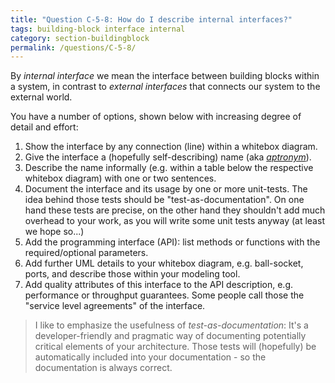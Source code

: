 ```yaml
---
title: "Question C-5-8: How do I describe internal interfaces?"
tags: building-block interface internal
category: section-buildingblock
permalink: /questions/C-5-8/
---
```


By _internal interface_ we mean the interface between building blocks within
a system, in contrast to _external interfaces_ that connects our system to the external world.

You have a number of options, shown below with increasing degree of detail and effort:

1. Show the interface by any connection (line) within a whitebox diagram.
2. Give the interface a (hopefully self-describing) name (aka [_aptronym_](https://en.wikipedia.org/wiki/Aptronym)).
3. Describe the name informally (e.g. within a table below the respective whitebox diagram) with one or two sentences.
4. Document the interface and its usage by one or more unit-tests. The idea behind those tests should be "test-as-documentation". On one hand these tests are precise, on the other hand they shouldn't add much overhead to your work, as you will write some unit tests anyway (at least we hope so...)
5. Add the programming interface (API): list methods or functions with the required/optional parameters.
6. Add further UML details to your whitebox diagram, e.g. ball-socket, ports, and describe those within your modeling tool.
7. Add quality attributes of this interface to the API description, e.g. performance or throughput guarantees. Some people call those the "service level agreements" of the interface.

>I like to emphasize the usefulness of _test-as-documentation_: It's a developer-friendly and pragmatic way of documenting potentially critical elements of your architecture. Those tests will (hopefully) be automatically included into your documentation - so the documentation is always correct.
